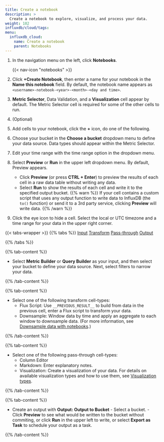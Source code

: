 ```yaml
---
title: Create a notebook
description: >
  Create a notebook to explore, visualize, and process your data.
weight: 102
influxdb/cloud/tags:
menu:
  influxdb_cloud:
    name: Create a notebook
    parent: Notebooks
---
```


1. In the navigation menu on the left, click **Notebooks**.

    {{< nav-icon "notebooks" >}}
2. Click **+Create Notebook**, then enter a name for your notebook in the **Name this notebook** field. By default, the notebook name appears as `<username>-notebook-<year>-<month>-<day and time>`. 
3. **Metric Selector**, Data Validation, and a **Visualization** cell appear by default. The Metric Selector cell is required for some of the other cells to run. 
4. (Optional)
5. Add cells to your notebook, click the **+** icon, do one of the following.  
6. Choose your bucket in the **Choose a bucket** dropdown menu to define your data source. Data types should appear within the Metric Selector. 
7. Edit your time range with the time range option in the dropdown menu. 

10. Select **Preview** or **Run** in the upper left dropdown menu. By default, Preview appears. 
      - Click **Preview** (or press **CTRL + Enter**) to preview the results of each cell in a raw data table without writing any data. 
      - Select **Run** to show the results of each cell and write it to the specified output bucket.
    {{% warn %}}
If your cell contains a custom script that uses any output function to write data to InfluxDB (the `to()` function) or send it to a 3rd party service, clicking **Preview** will write data.
    {{% /warn %}}
11. Click the eye icon to hide a cell. Select the local or UTC timezone and a time range for your data in the upper right corner. 



{{< tabs-wrapper >}}
{{% tabs %}}
[Input](#)
[Transform](#)
[Pass-through](#)
[Output](#)
 
{{% /tabs %}}
 
<!-------------------------------- BEGIN Input -------------------------------->
{{% tab-content %}}
 
- Select **Metric Builder** or **Query Builder** as your input, and then select your bucket to define your data source. Next, select filters to narrow your data.
 
{{% /tab-content %}}
<!--------------------------------- END Input --------------------------------->
 
<!-------------------------------- BEGIN Transform-------------------------------->
{{% tab-content %}}

- Select one of the following transform cell-types: 
  - Flux Script: Use `__PREVIOUS_RESULT__` to build from data in the previous cell, enter a Flux script to transform your data. 
  - Downsample: Window data by time and apply an aggregate to each window to downsample data. (For more information, see [Downsample data with notebooks](/influxdb/cloud/notebooks/downsample/).)
 
{{% /tab-content %}}
<!--------------------------------- END Transform--------------------------------->
 
<!------------------------------- BEGIN Pass-through------------------------------->
{{% tab-content %}}
 
- Select one of the following pass-through cell-types: 
  - Column Editor 
  - Markdown: Enter explanatory notes. 
  - Visualization: Create a visualization of your data. For details on available visualization types and how to use them, see [Visualization types](/influxdb/cloud/visualize-data/visualization-types/).
 
{{% /tab-content %}}
<!-------------------------------- END Pass-through-------------------------------->
 
<!-------------------------------- BEGIN Output------------------------------->
{{% tab-content %}}
 
 - Create an output with **Output: Output to Bucket** 
       - Select a bucket. 
       - Click **Preview** to see what would be written to the bucket without commiting, or click **Run** in the upper left to write, or select **Export as Task** to schedule your output as a task. 
 
 
{{% /tab-content %}}
<!--------------------------------- END Output-------------------------------->
 

 
 


